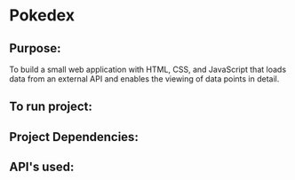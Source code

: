 # Pokedex
## Purpose:
To build a small web application with HTML, CSS, and JavaScript that loads data from an external API and enables the viewing of data points in detail.
## To run project:

## Project Dependencies:

## API's used:

